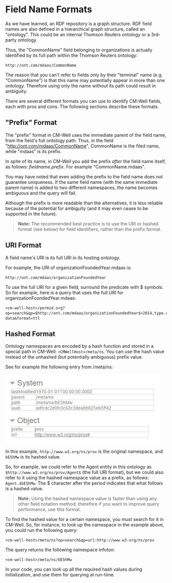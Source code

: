 # Field Name Formats #

As we have learned, an RDF repository is a graph structure. RDF field names are also defined in a hierarchical graph structure, called an "ontology". This could be an internal Thomson Reuters ontology or a 3rd-party ontology.

Thus, the "CommonName" field belonging to organizations is actually identified by its full path within the Thomson Reuters ontology:

    http://ont.com/mdaas/CommonName

The reason that you can't refer to fields only by their "terminal" name (e.g. "CommonName") is that this name may potentially appear in more than one ontology. Therefore using only the name without its path could result in ambiguity.

There are several different formats you can use to identify CM-Well fields, each with pros and cons. The following sections describe these formats.

## "Prefix" Format ##
 
The "prefix" format in CM-Well uses the immediate parent of the field name, from the field's full ontology path.
Thus, in the field "http://ont.com/mdaas/CommonName", CommonName is the filed name, while "mdaas" is its prefix.

In spite of its name, in CM-Well you add the prefix *after* the field name itself, as follows: *fieldname.prefix*. For example "CommonName.mdaas". 

You may have noted that even adding the prefix to the field name does not guarantee uniqueness. If the same field name (with the same immediate parent name) is added to two different namespaces, the name becomes ambiguous and the query will fail.

Although the prefix is more readable than the alternatives, it is less reliable because of the potential for ambiguity (and it may even cease to be supported in the future). 

>**Note:** The recommended best practice is to use the URI or hashed format (see below) for field identifiers, rather than the prefix format.

## URI Format ##

A field name's URI is its full URI in its hosting ontology. 

For example, the URI of organizationFoundedYear.mdaas is:

    http://ont.com/mdaas/organizationFoundedYear

To use the full URI for a given field, surround the predicate with $ symbols. So for example, here is a query that uses the full URI for organizationFoundedYear.mdaas:

    <cm-well-host>/permid.org?op=search&qp=$http://ont.com/mdaas/organizationFoundedYear$>2014,type.rdf:Organization&with-data&format=ttl

## Hashed Format ##

Ontology namespaces are encoded by a hash function and stored in a special path in CM-Well: `<CMWellHost>/meta/ns`.
You can use the hash value instead of the unhashed (but potentially ambiguous) prefix value.

See for example the following entry from /meta/ns:

<img src="./_Images/Hashed-namespace.png">

In this example, `http://www.w3.org/ns/prov` is the original namespace, and `bE5hMw` is its hashed value.

So, for example, we could refer to the Agent entity in this ontology as `$http://www.w3.org/ns/prov/Agent$` (the full URI format), but we could also refer to it using the hashed namespace value as a prefix, as follows: `Agent.$bE5hMw`. The $ character after the period indicates that what follows is a hashed value.

> **Note:** Using the hashed namespace value is faster than using any other field notation method; therefore if you want to improve query performance, use this format.

To find the hashed value for a certain namespace, you must search for it in CM-Well. So, for instance, to look up the namespace in the example above, you could run the following query:

    <cm-well-host>/meta/ns?op=search&qp=url:http://www.w3.org/ns/prov

The query returns the following namespace infoton:
    
    <cm-well-host>/meta/ns/bE5hMw

In your code, you can look up all the required hash values during initialization, and use them for querying at run-time.